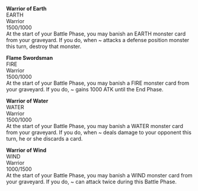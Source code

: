 **Warrior of Earth**  
EARTH   
Warrior  
1500/1000  
At the start of your Battle Phase, you may banish an EARTH monster card from your graveyard. If you do, when ~ attacks a defense position monster this turn, destroy that monster.

**Flame Swordsman**  
FIRE  
Warrior  
1500/1000  
At the start of your Battle Phase, you may banish a FIRE monster card from your graveyard. If you do, ~ gains 1000 ATK until the End Phase.

**Warrior of Water**  
WATER  
Warrior  
1500/1000  
At the start of your Battle Phase, you may banish a WATER monster card from your graveyard. If you do, when ~ deals damage to your opponent this turn, he or she discards a card.

**Warrior of Wind**  
WIND  
Warrior  
1000/1500  
At the start of your Battle Phase, you may banish a WIND monster card from your graveyard. If you do, ~ can attack twice during this Battle Phase.
